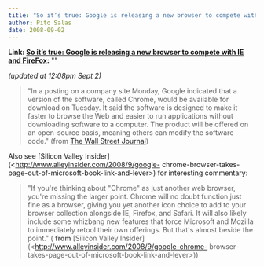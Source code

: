 ```yaml
---
title: "So it’s true: Google is releasing a new browser to compete with IE and FireFox"
author: Pito Salas
date: 2008-09-02
---
```


**Link: [So it’s true: Google is releasing a new browser to compete with IE and FireFox](None):** ""



_(updated at 12:08pm Sept 2)_

> "In a posting on a company site Monday, Google indicated that a version of
> the software, called Chrome, would be available for download on Tuesday. It
> said the software is designed to make it faster to browse the Web and easier
> to run applications without downloading software to a computer. The product
> will be offered on an open-source basis, meaning others can modify the
> software code." (from [The Wall Street
> Journal](<http://online.wsj.com/article/SB122029908090487903.html?mod=djemITP>))

Also see [Silicon Valley Insider](<http://www.alleyinsider.com/2008/9/google-
chrome-browser-takes-page-out-of-microsoft-book-link-and-lever>) for
interesting commentary:

> "If you're thinking about "Chrome" as just another web browser, you're
> missing the larger point. Chrome will no doubt function just fine as a
> browser, giving you yet another icon choice to add to your browser
> collection alongside IE, Firefox, and Safari. It will also likely include
> some whizbang new features that force Microsoft and Mozilla to immediately
> retool their own offerings. But that's almost beside the point." ( **from**
> [Silicon Valley Insider](<http://www.alleyinsider.com/2008/9/google-chrome-
> browser-takes-page-out-of-microsoft-book-link-and-lever>))


